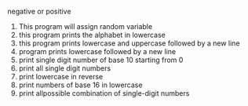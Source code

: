negative or positive
1. This program will assign random variable
3. this program prints the alphabet in lowercase
3. this program prints lowercase and uppercase followed by a new line
4. program prints lowercase followed by a new line
5. print single digit number of base 10 starting from 0
6. print all single digit numbers
7. print lowercase in reverse
8. print numbers of base 16 in lowercase
9. print allpossible combination of single-digit numbers
